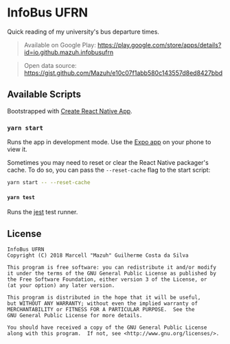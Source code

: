 # InfoBus UFRN

Quick reading of my university's bus departure times.

> Available on Google Play: https://play.google.com/store/apps/details?id=io.github.mazuh.infobusufrn

> Open data source: https://gist.github.com/Mazuh/e10c07f1abb580c143557d8ed8427bbd

## Available Scripts

Bootstrapped with [Create React Native App](https://github.com/react-community/create-react-native-app).

### `yarn start`

Runs the app in development mode. Use the [Expo app](https://expo.io) on your phone to view it.

Sometimes you may need to reset or clear the React Native packager's cache. To do so, you can pass the `--reset-cache` flag to the start script:

```sh
yarn start -- --reset-cache
```

#### `yarn test`

Runs the [jest](https://github.com/facebook/jest) test runner.

## License

    InfoBus UFRN
    Copyright (C) 2018 Marcell "Mazuh" Guilherme Costa da Silva

    This program is free software: you can redistribute it and/or modify
    it under the terms of the GNU General Public License as published by
    the Free Software Foundation, either version 3 of the License, or
    (at your option) any later version.

    This program is distributed in the hope that it will be useful,
    but WITHOUT ANY WARRANTY; without even the implied warranty of
    MERCHANTABILITY or FITNESS FOR A PARTICULAR PURPOSE.  See the
    GNU General Public License for more details.

    You should have received a copy of the GNU General Public License
    along with this program.  If not, see <http://www.gnu.org/licenses/>.
